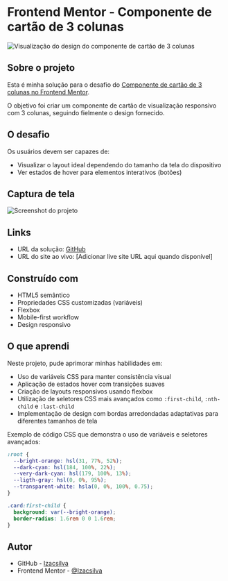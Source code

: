# Frontend Mentor - Componente de cartão de 3 colunas

![Visualização do design do componente de cartão de 3 colunas](./design/desktop-preview.jpg)

## Sobre o projeto

Esta é minha solução para o desafio do [Componente de cartão de 3 colunas no Frontend Mentor](https://www.frontendmentor.io/challenges/3column-preview-card-component-pH92eAR2-).

O objetivo foi criar um componente de cartão de visualização responsivo com 3 colunas, seguindo fielmente o design fornecido.

## O desafio

Os usuários devem ser capazes de:

- Visualizar o layout ideal dependendo do tamanho da tela do dispositivo
- Ver estados de hover para elementos interativos (botões)

## Captura de tela

![Screenshot do projeto](./design/desktop-preview.jpg)

## Links

- URL da solução: [GitHub](https://github.com/Izacsilva/Challenge-13_three-column-card)
- URL do site ao vivo: [Adicionar live site URL aqui quando disponível]

## Construído com

- HTML5 semântico
- Propriedades CSS customizadas (variáveis)
- Flexbox
- Mobile-first workflow
- Design responsivo

## O que aprendi

Neste projeto, pude aprimorar minhas habilidades em:

- Uso de variáveis CSS para manter consistência visual
- Aplicação de estados hover com transições suaves
- Criação de layouts responsivos usando flexbox
- Utilização de seletores CSS mais avançados como `:first-child`, `:nth-child` e `:last-child`
- Implementação de design com bordas arredondadas adaptativas para diferentes tamanhos de tela

Exemplo de código CSS que demonstra o uso de variáveis e seletores avançados:

```css
:root {
  --bright-orange: hsl(31, 77%, 52%);
  --dark-cyan: hsl(184, 100%, 22%);
  --very-dark-cyan: hsl(179, 100%, 13%);
  --ligth-gray: hsl(0, 0%, 95%);
  --transparent-white: hsla(0, 0%, 100%, 0.75);
}

.card:first-child {
  background: var(--bright-orange);
  border-radius: 1.6rem 0 0 1.6rem;
}
```

## Autor

- GitHub - [Izacsilva](https://github.com/Izacsilva)
- Frontend Mentor - [@Izacsilva](https://www.frontendmentor.io/profile/Izacsilva)
